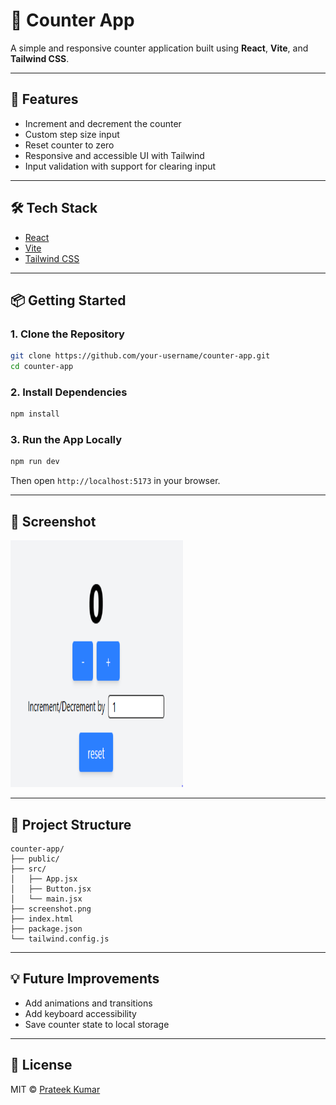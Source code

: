 # 🔢 Counter App

A simple and responsive counter application built using **React**, **Vite**, and **Tailwind CSS**.

---

## 🚀 Features

- Increment and decrement the counter
- Custom step size input
- Reset counter to zero
- Responsive and accessible UI with Tailwind
- Input validation with support for clearing input

---

## 🛠 Tech Stack

- [React](https://reactjs.org/)
- [Vite](https://vitejs.dev/)
- [Tailwind CSS](https://tailwindcss.com/)

---

## 📦 Getting Started

### 1. Clone the Repository

```bash
git clone https://github.com/your-username/counter-app.git
cd counter-app
```

### 2. Install Dependencies

```bash
npm install
```

### 3. Run the App Locally

```bash
npm run dev
```

Then open `http://localhost:5173` in your browser.

---

## 📸 Screenshot

<img src="./public/screenshot.png" alt="Counter App Screenshot" width="276" height="395" />


---

## 📁 Project Structure

```
counter-app/
├── public/
├── src/
│   ├── App.jsx
│   ├── Button.jsx
│   └── main.jsx
├── screenshot.png
├── index.html
├── package.json
└── tailwind.config.js
```

---

## 💡 Future Improvements

- Add animations and transitions
- Add keyboard accessibility
- Save counter state to local storage

---

## 📜 License

MIT © [Prateek Kumar](https://github.com/Prateek-ind)
